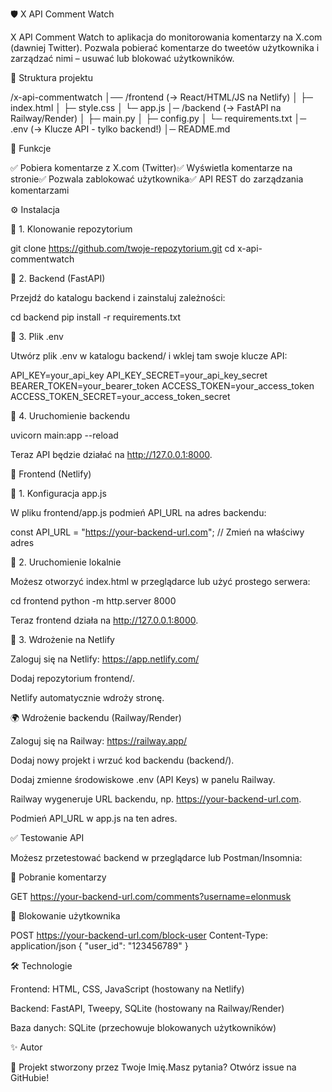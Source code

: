 🛡️ X API Comment Watch

X API Comment Watch to aplikacja do monitorowania komentarzy na X.com (dawniej Twitter). Pozwala pobierać komentarze do tweetów użytkownika i zarządzać nimi – usuwać lub blokować użytkowników.

📂 Struktura projektu

/x-api-commentwatch
│── /frontend  (→ React/HTML/JS na Netlify)
│   ├─ index.html
│   ├─ style.css
│   └─ app.js
│─ /backend  (→ FastAPI na Railway/Render)
│   ├─ main.py
│   ├─ config.py
│   └─ requirements.txt
│─ .env  (→ Klucze API - tylko backend!)
│─ README.md

🚀 Funkcje

✅ Pobiera komentarze z X.com (Twitter)✅ Wyświetla komentarze na stronie✅ Pozwala zablokować użytkownika✅ API REST do zarządzania komentarzami

⚙️ Instalacja

🔹 1. Klonowanie repozytorium

git clone https://github.com/twoje-repozytorium.git
cd x-api-commentwatch

🔹 2. Backend (FastAPI)

Przejdź do katalogu backend i zainstaluj zależności:

cd backend
pip install -r requirements.txt

🔹 3. Plik .env

Utwórz plik .env w katalogu backend/ i wklej tam swoje klucze API:

API_KEY=your_api_key
API_KEY_SECRET=your_api_key_secret
BEARER_TOKEN=your_bearer_token
ACCESS_TOKEN=your_access_token
ACCESS_TOKEN_SECRET=your_access_token_secret

🔹 4. Uruchomienie backendu

uvicorn main:app --reload

Teraz API będzie działać na http://127.0.0.1:8000.

🎨 Frontend (Netlify)

🔹 1. Konfiguracja app.js

W pliku frontend/app.js podmień API_URL na adres backendu:

const API_URL = "https://your-backend-url.com";  // Zmień na właściwy adres

🔹 2. Uruchomienie lokalnie

Możesz otworzyć index.html w przeglądarce lub użyć prostego serwera:

cd frontend
python -m http.server 8000

Teraz frontend działa na http://127.0.0.1:8000.

🔹 3. Wdrożenie na Netlify

Zaloguj się na Netlify: https://app.netlify.com/

Dodaj repozytorium frontend/.

Netlify automatycznie wdroży stronę.

🌍 Wdrożenie backendu (Railway/Render)

Zaloguj się na Railway: https://railway.app/

Dodaj nowy projekt i wrzuć kod backendu (backend/).

Dodaj zmienne środowiskowe .env (API Keys) w panelu Railway.

Railway wygeneruje URL backendu, np. https://your-backend-url.com.

Podmień API_URL w app.js na ten adres.

✅ Testowanie API

Możesz przetestować backend w przeglądarce lub Postman/Insomnia:

🔹 Pobranie komentarzy

GET https://your-backend-url.com/comments?username=elonmusk

🔹 Blokowanie użytkownika

POST https://your-backend-url.com/block-user
Content-Type: application/json
{
    "user_id": "123456789"
}

🛠 Technologie

Frontend: HTML, CSS, JavaScript (hostowany na Netlify)

Backend: FastAPI, Tweepy, SQLite (hostowany na Railway/Render)

Baza danych: SQLite (przechowuje blokowanych użytkowników)

✨ Autor

🚀 Projekt stworzony przez Twoje Imię.Masz pytania? Otwórz issue na GitHubie!
